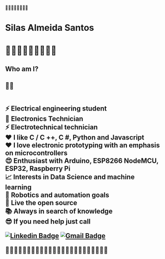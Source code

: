 🚀🚀🚀🚀🚀🚀🚀🚀<h1>Silas Almeida Santos<h1> 🚀🚀🚀🚀🚀🚀🚀🚀🚀 

<h2>Who am I?<h2> 🕵️‍♂️

<br/>⚡  Electrical engineering student
<br/>🔋   Electronics Technician
<br/>⚡  Electrotechnical technician
<br/>❤️  I like C / C ++, C #, Python and Javascript
<br/>❤️  I love electronic prototyping with an emphasis on microcontrollers
<br/>😍  Enthusiast with Arduino, ESP8266 NodeMCU, ESP32, Raspberry Pi
<br/>📈  Interests in Data Science and machine learning
<br/>🤖  Robotics and automation goals
<br/>🌟  Live the open source
<br/>📚  Always in search of knowledge
<br/>😎  If you need help just call
<br/>

[![Linkedin Badge](https://img.shields.io/badge/-Silas%20Almeida-6633cc?style=flat-square&logo=Linkedin&logoColor=white&link=https://www.linkedin.com/in/silas-almeida-293491139/)](https://www.linkedin.com/in/silas-almeida-293491139/) 
[![Gmail Badge](https://img.shields.io/badge/-silassanttoss27@gmail.com-6633cc?style=flat-square&logo=Gmail&logoColor=white&link=mailto:silassanttoss27@gmail.com)](mailto:silassanttoss27@gmail.com)

🚀🚀🚀🚀🚀🚀🚀🚀🚀🚀🚀🚀🚀🚀🚀🚀🚀🚀🚀🚀🚀🚀🚀🚀
